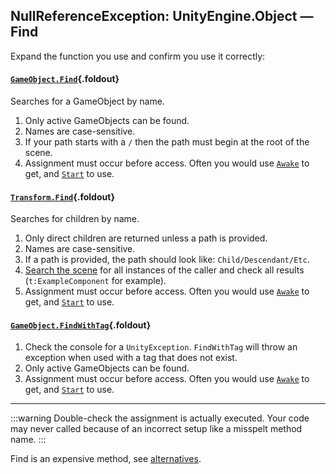 ## NullReferenceException: UnityEngine.Object — Find
Expand the function you use and confirm you use it correctly:

#### [`GameObject.Find`](https://docs.unity3d.com/ScriptReference/GameObject.Find.html){.foldout}
Searches for a GameObject by name.
1. Only active GameObjects can be found.
1. Names are case-sensitive.
1. If your path starts with a `/` then the path must begin at the root of the scene.
1. Assignment must occur before access. Often you would use [`Awake`](https://docs.unity3d.com/ScriptReference/MonoBehaviour.Awake.html) to get, and [`Start`](https://docs.unity3d.com/ScriptReference/MonoBehaviour.Start.html) to use.

#### [`Transform.Find`](https://docs.unity3d.com/ScriptReference/Transform.Find.html){.foldout}
Searches for children by name.
1. Only direct children are returned unless a path is provided.
1. Names are case-sensitive.
1. If a path is provided, the path should look like: `Child/Descendant/Etc`.
1. [Search the scene](../../Scene%20View/Searching.md) for all instances of the caller and check all results (`t:ExampleComponent` for example).
1. Assignment must occur before access. Often you would use [`Awake`](https://docs.unity3d.com/ScriptReference/MonoBehaviour.Awake.html) to get, and [`Start`](https://docs.unity3d.com/ScriptReference/MonoBehaviour.Start.html) to use.

#### [`GameObject.FindWithTag`](https://docs.unity3d.com/ScriptReference/GameObject.FindWithTag.html){.foldout}
1. Check the console for a `UnityException`. `FindWithTag` will throw an exception when used with a tag that does not exist.
1. Only active GameObjects can be found.
1. Assignment must occur before access. Often you would use [`Awake`](https://docs.unity3d.com/ScriptReference/MonoBehaviour.Awake.html) to get, and [`Start`](https://docs.unity3d.com/ScriptReference/MonoBehaviour.Start.html) to use.

---

:::warning
Double-check the assignment is actually executed. Your code may never called because of an incorrect setup like a misspelt method name.
:::

Find is an expensive method, see [alternatives](../../References.md).  
